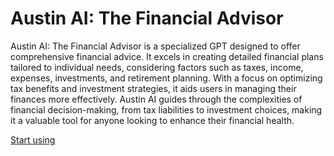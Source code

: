 # Austin AI: The Financial Advisor

Austin AI: The Financial Advisor is a specialized GPT designed to offer comprehensive financial advice. It excels in creating detailed financial plans tailored to individual needs, considering factors such as taxes, income, expenses, investments, and retirement planning. With a focus on optimizing tax benefits and investment strategies, it aids users in managing their finances more effectively. Austin AI guides through the complexities of financial decision-making, from tax liabilities to investment choices, making it a valuable tool for anyone looking to enhance their financial health.

[Start using](https://chat.openai.com/g/g-yaYByRR5S)